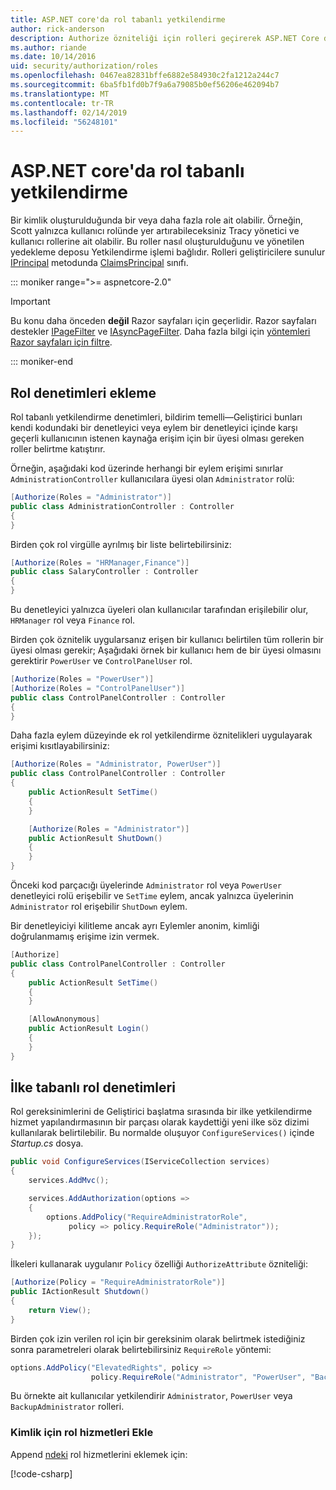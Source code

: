 ```yaml
---
title: ASP.NET core'da rol tabanlı yetkilendirme
author: rick-anderson
description: Authorize özniteliği için rolleri geçirerek ASP.NET Core denetleyici ve eylem erişimi kısıtlama hakkında bilgi edinin.
ms.author: riande
ms.date: 10/14/2016
uid: security/authorization/roles
ms.openlocfilehash: 0467ea82831bffe6882e584930c2fa1212a244c7
ms.sourcegitcommit: 6ba5fb1fd0b7f9a6a79085b0ef56206e462094b7
ms.translationtype: MT
ms.contentlocale: tr-TR
ms.lasthandoff: 02/14/2019
ms.locfileid: "56248101"
---
```

# <a name="role-based-authorization-in-aspnet-core"></a>ASP.NET core'da rol tabanlı yetkilendirme

<a name="security-authorization-role-based"></a>

Bir kimlik oluşturulduğunda bir veya daha fazla role ait olabilir. Örneğin, Scott yalnızca kullanıcı rolünde yer artırabileceksiniz Tracy yönetici ve kullanıcı rollerine ait olabilir. Bu roller nasıl oluşturulduğunu ve yönetilen yedekleme deposu Yetkilendirme işlemi bağlıdır. Rolleri geliştiricilere sunulur [IPrincipal](/dotnet/api/system.security.principal.genericprincipal.isinrole) metodunda [ClaimsPrincipal](/dotnet/api/system.security.claims.claimsprincipal) sınıfı.

::: moniker range=">= aspnetcore-2.0"

> [!IMPORTANT]
> Bu konu daha önceden **değil** Razor sayfaları için geçerlidir. Razor sayfaları destekler [IPageFilter](/dotnet/api/microsoft.aspnetcore.mvc.filters.ipagefilter) ve [IAsyncPageFilter](/dotnet/api/microsoft.aspnetcore.mvc.filters.iasyncpagefilter). Daha fazla bilgi için [yöntemleri Razor sayfaları için filtre](xref:razor-pages/filter).

::: moniker-end

## <a name="adding-role-checks"></a>Rol denetimleri ekleme

Rol tabanlı yetkilendirme denetimleri, bildirim temelli&mdash;Geliştirici bunları kendi kodundaki bir denetleyici veya eylem bir denetleyici içinde karşı geçerli kullanıcının istenen kaynağa erişim için bir üyesi olması gereken roller belirtme katıştırır.

Örneğin, aşağıdaki kod üzerinde herhangi bir eylem erişimi sınırlar `AdministrationController` kullanıcılara üyesi olan `Administrator` rolü:

```csharp
[Authorize(Roles = "Administrator")]
public class AdministrationController : Controller
{
}
```

Birden çok rol virgülle ayrılmış bir liste belirtebilirsiniz:

```csharp
[Authorize(Roles = "HRManager,Finance")]
public class SalaryController : Controller
{
}
```

Bu denetleyici yalnızca üyeleri olan kullanıcılar tarafından erişilebilir olur, `HRManager` rol veya `Finance` rol.

Birden çok öznitelik uygularsanız erişen bir kullanıcı belirtilen tüm rollerin bir üyesi olması gerekir; Aşağıdaki örnek bir kullanıcı hem de bir üyesi olmasını gerektirir `PowerUser` ve `ControlPanelUser` rol.

```csharp
[Authorize(Roles = "PowerUser")]
[Authorize(Roles = "ControlPanelUser")]
public class ControlPanelController : Controller
{
}
```

Daha fazla eylem düzeyinde ek rol yetkilendirme öznitelikleri uygulayarak erişimi kısıtlayabilirsiniz:

```csharp
[Authorize(Roles = "Administrator, PowerUser")]
public class ControlPanelController : Controller
{
    public ActionResult SetTime()
    {
    }

    [Authorize(Roles = "Administrator")]
    public ActionResult ShutDown()
    {
    }
}
```

Önceki kod parçacığı üyelerinde `Administrator` rol veya `PowerUser` denetleyici rolü erişebilir ve `SetTime` eylem, ancak yalnızca üyelerinin `Administrator` rol erişebilir `ShutDown` eylem.

Bir denetleyiciyi kilitleme ancak ayrı Eylemler anonim, kimliği doğrulanmamış erişime izin vermek.

```csharp
[Authorize]
public class ControlPanelController : Controller
{
    public ActionResult SetTime()
    {
    }

    [AllowAnonymous]
    public ActionResult Login()
    {
    }
}
```

<a name="security-authorization-role-policy"></a>

## <a name="policy-based-role-checks"></a>İlke tabanlı rol denetimleri

Rol gereksinimlerini de Geliştirici başlatma sırasında bir ilke yetkilendirme hizmet yapılandırmasının bir parçası olarak kaydettiği yeni ilke söz dizimi kullanılarak belirtilebilir. Bu normalde oluşuyor `ConfigureServices()` içinde *Startup.cs* dosya.

```csharp
public void ConfigureServices(IServiceCollection services)
{
    services.AddMvc();

    services.AddAuthorization(options =>
    {
        options.AddPolicy("RequireAdministratorRole",
             policy => policy.RequireRole("Administrator"));
    });
}
```

İlkeleri kullanarak uygulanır `Policy` özelliği `AuthorizeAttribute` özniteliği:

```csharp
[Authorize(Policy = "RequireAdministratorRole")]
public IActionResult Shutdown()
{
    return View();
}
```

Birden çok izin verilen rol için bir gereksinim olarak belirtmek istediğiniz sonra parametreleri olarak belirtebilirsiniz `RequireRole` yöntemi:

```csharp
options.AddPolicy("ElevatedRights", policy =>
                  policy.RequireRole("Administrator", "PowerUser", "BackupAdministrator"));
```

Bu örnekte ait kullanıcılar yetkilendirir `Administrator`, `PowerUser` veya `BackupAdministrator` rolleri.

### <a name="add-role-services-to-identity"></a>Kimlik için rol hizmetleri Ekle

Append [ndeki](/dotnet/api/microsoft.aspnetcore.identity.identitybuilder.addroles#Microsoft_AspNetCore_Identity_IdentityBuilder_AddRoles__1) rol hizmetlerini eklemek için:

[!code-csharp[](roles/samples/Startup.cs?name=snippet&highlight=7)]